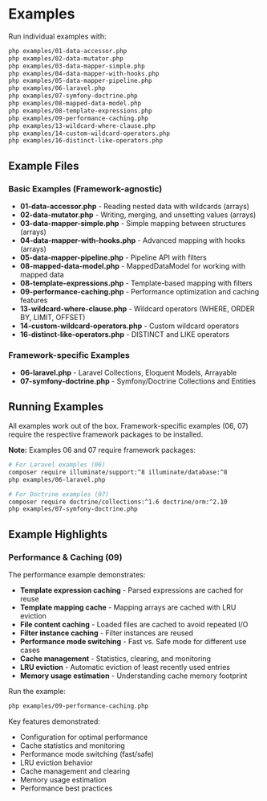 # Examples

Run individual examples with:

```bash
php examples/01-data-accessor.php
php examples/02-data-mutator.php
php examples/03-data-mapper-simple.php
php examples/04-data-mapper-with-hooks.php
php examples/05-data-mapper-pipeline.php
php examples/06-laravel.php
php examples/07-symfony-doctrine.php
php examples/08-mapped-data-model.php
php examples/08-template-expressions.php
php examples/09-performance-caching.php
php examples/13-wildcard-where-clause.php
php examples/14-custom-wildcard-operators.php
php examples/16-distinct-like-operators.php
```

## Example Files

### Basic Examples (Framework-agnostic)
- **01-data-accessor.php** - Reading nested data with wildcards (arrays)
- **02-data-mutator.php** - Writing, merging, and unsetting values (arrays)
- **03-data-mapper-simple.php** - Simple mapping between structures (arrays)
- **04-data-mapper-with-hooks.php** - Advanced mapping with hooks (arrays)
- **05-data-mapper-pipeline.php** - Pipeline API with filters
- **08-mapped-data-model.php** - MappedDataModel for working with mapped data
- **08-template-expressions.php** - Template-based mapping with filters
- **09-performance-caching.php** - Performance optimization and caching features
- **13-wildcard-where-clause.php** - Wildcard operators (WHERE, ORDER BY, LIMIT, OFFSET)
- **14-custom-wildcard-operators.php** - Custom wildcard operators
- **16-distinct-like-operators.php** - DISTINCT and LIKE operators

### Framework-specific Examples
- **06-laravel.php** - Laravel Collections, Eloquent Models, Arrayable
- **07-symfony-doctrine.php** - Symfony/Doctrine Collections and Entities

## Running Examples

All examples work out of the box. Framework-specific examples (06, 07) require the respective framework packages to be installed.

**Note:** Examples 06 and 07 require framework packages:

```bash
# For Laravel examples (06)
composer require illuminate/support:^8 illuminate/database:^8
php examples/06-laravel.php

# For Doctrine examples (07)
composer require doctrine/collections:^1.6 doctrine/orm:^2.10
php examples/07-symfony-doctrine.php
```

## Example Highlights

### Performance & Caching (09)

The performance example demonstrates:
- **Template expression caching** - Parsed expressions are cached for reuse
- **Template mapping cache** - Mapping arrays are cached with LRU eviction
- **File content caching** - Loaded files are cached to avoid repeated I/O
- **Filter instance caching** - Filter instances are reused
- **Performance mode switching** - Fast vs. Safe mode for different use cases
- **Cache management** - Statistics, clearing, and monitoring
- **LRU eviction** - Automatic eviction of least recently used entries
- **Memory usage estimation** - Understanding cache memory footprint

Run the example:
```bash
php examples/09-performance-caching.php
```

Key features demonstrated:
- Configuration for optimal performance
- Cache statistics and monitoring
- Performance mode switching (fast/safe)
- LRU eviction behavior
- Cache management and clearing
- Memory usage estimation
- Performance best practices
